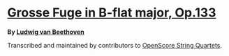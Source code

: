 # [Grosse Fuge in B-flat major, Op.133][set]

__By [Ludwig van Beethoven][composer]__

[set]: https://musescore.com/openscore-string-quartets/sets/5108656
[composer]: https://musescore.com/openscore-string-quartets/sets?order=title&text=Beethoven,+Ludwig

Transcribed and maintained by contributors to [OpenScore String Quartets].

[OpenScore String Quartets]: https://musescore.com/openscore-string-quartets
